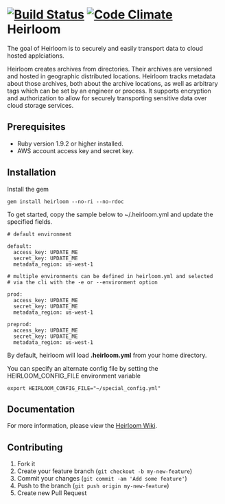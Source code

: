 [![Build Status](https://secure.travis-ci.org/intuit/heirloom.png)](http://travis-ci.org/intuit/heirloom)
[![Code Climate](https://codeclimate.com/github/intuit/heirloom.png)](https://codeclimate.com/github/intuit/heirloom)
Heirloom
========

The goal of Heirloom is to securely and easily transport data to cloud hosted applciations.

Heirloom creates archives from directories. Their archives are versioned and hosted in geographic distributed locations. Heirloom tracks metadata about those archives, both about the archive locations, as well as arbitrary tags which can be set by an engineer or process. It supports encryption and authorization to allow for securely transporting sensitive data over cloud storage services.

Prerequisites
-------------

* Ruby version 1.9.2 or higher installed.
* AWS account access key and secret key.

Installation
------------

Install the gem

```
gem install heirloom --no-ri --no-rdoc
```

To get started, copy the sample below to ~/.heirloom.yml and update the specified fields.

```
# default environment

default:
  access_key: UPDATE_ME
  secret_key: UPDATE_ME
  metadata_region: us-west-1

# multiple environments can be defined in heirloom.yml and selected
# via the cli with the -e or --environment option

prod:
  access_key: UPDATE_ME
  secret_key: UPDATE_ME
  metadata_region: us-west-1

preprod:
  access_key: UPDATE_ME
  secret_key: UPDATE_ME
  metadata_region: us-west-1
```

By default, heirloom will load **.heirloom.yml** from your home directory.

You can specify an alternate config file by setting the HEIRLOOM_CONFIG_FILE
environment variable

```
export HEIRLOOM_CONFIG_FILE="~/special_config.yml"
```

Documentation
-------------

For more information, please view the [Heirloom Wiki](https://github.com/intuit/heirloom/wiki).

Contributing
-------------

1. Fork it
2. Create your feature branch (`git checkout -b my-new-feature`)
3. Commit your changes (`git commit -am 'Add some feature'`)
4. Push to the branch (`git push origin my-new-feature`)
5. Create new Pull Request

